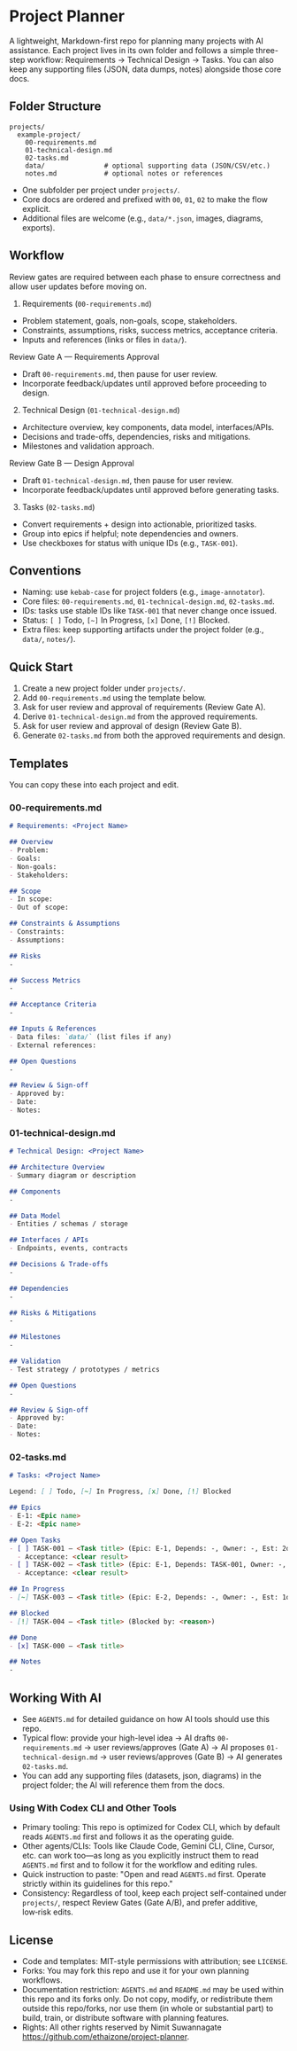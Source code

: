 # Project Planner

A lightweight, Markdown-first repo for planning many projects with AI assistance. Each project lives in its own folder and follows a simple three-step workflow: Requirements → Technical Design → Tasks. You can also keep any supporting files (JSON, data dumps, notes) alongside those core docs.

## Folder Structure

```
projects/
  example-project/
    00-requirements.md
    01-technical-design.md
    02-tasks.md
    data/               # optional supporting data (JSON/CSV/etc.)
    notes.md            # optional notes or references
```

- One subfolder per project under `projects/`.
- Core docs are ordered and prefixed with `00`, `01`, `02` to make the flow explicit.
- Additional files are welcome (e.g., `data/*.json`, images, diagrams, exports).

## Workflow

Review gates are required between each phase to ensure correctness and allow user updates before moving on.

1) Requirements (`00-requirements.md`)
- Problem statement, goals, non-goals, scope, stakeholders.
- Constraints, assumptions, risks, success metrics, acceptance criteria.
- Inputs and references (links or files in `data/`).

Review Gate A — Requirements Approval
- Draft `00-requirements.md`, then pause for user review.
- Incorporate feedback/updates until approved before proceeding to design.

2) Technical Design (`01-technical-design.md`)
- Architecture overview, key components, data model, interfaces/APIs.
- Decisions and trade-offs, dependencies, risks and mitigations.
- Milestones and validation approach.

Review Gate B — Design Approval
- Draft `01-technical-design.md`, then pause for user review.
- Incorporate feedback/updates until approved before generating tasks.

3) Tasks (`02-tasks.md`)
- Convert requirements + design into actionable, prioritized tasks.
- Group into epics if helpful; note dependencies and owners.
- Use checkboxes for status with unique IDs (e.g., `TASK-001`).

## Conventions

- Naming: use `kebab-case` for project folders (e.g., `image-annotator`).
- Core files: `00-requirements.md`, `01-technical-design.md`, `02-tasks.md`.
- IDs: tasks use stable IDs like `TASK-001` that never change once issued.
- Status: `[ ]` Todo, `[~]` In Progress, `[x]` Done, `[!]` Blocked.
- Extra files: keep supporting artifacts under the project folder (e.g., `data/`, `notes/`).

## Quick Start

1. Create a new project folder under `projects/`.
2. Add `00-requirements.md` using the template below.
3. Ask for user review and approval of requirements (Review Gate A).
4. Derive `01-technical-design.md` from the approved requirements.
5. Ask for user review and approval of design (Review Gate B).
6. Generate `02-tasks.md` from both the approved requirements and design.

## Templates

You can copy these into each project and edit.

### 00-requirements.md

```markdown
# Requirements: <Project Name>

## Overview
- Problem:
- Goals:
- Non-goals:
- Stakeholders:

## Scope
- In scope:
- Out of scope:

## Constraints & Assumptions
- Constraints:
- Assumptions:

## Risks
-

## Success Metrics
-

## Acceptance Criteria
-

## Inputs & References
- Data files: `data/` (list files if any)
- External references:

## Open Questions
-

## Review & Sign-off
- Approved by:
- Date:
- Notes:
```

### 01-technical-design.md

```markdown
# Technical Design: <Project Name>

## Architecture Overview
- Summary diagram or description

## Components
-

## Data Model
- Entities / schemas / storage

## Interfaces / APIs
- Endpoints, events, contracts

## Decisions & Trade-offs
-

## Dependencies
-

## Risks & Mitigations
-

## Milestones
-

## Validation
- Test strategy / prototypes / metrics

## Open Questions
-

## Review & Sign-off
- Approved by:
- Date:
- Notes:
```

### 02-tasks.md

```markdown
# Tasks: <Project Name>

Legend: [ ] Todo, [~] In Progress, [x] Done, [!] Blocked

## Epics
- E-1: <Epic name>
- E-2: <Epic name>

## Open Tasks
- [ ] TASK-001 — <Task title> (Epic: E-1, Depends: -, Owner: -, Est: 2d, Priority: High)
  - Acceptance: <clear result>
- [ ] TASK-002 — <Task title> (Epic: E-1, Depends: TASK-001, Owner: -, Est: 1d, Priority: Medium)
  - Acceptance: <clear result>

## In Progress
- [~] TASK-003 — <Task title> (Epic: E-2, Depends: -, Owner: -, Est: 1d)

## Blocked
- [!] TASK-004 — <Task title> (Blocked by: <reason>)

## Done
- [x] TASK-000 — <Task title>

## Notes
-
```

## Working With AI

- See `AGENTS.md` for detailed guidance on how AI tools should use this repo.
- Typical flow: provide your high-level idea → AI drafts `00-requirements.md` → user reviews/approves (Gate A) → AI proposes `01-technical-design.md` → user reviews/approves (Gate B) → AI generates `02-tasks.md`.
- You can add any supporting files (datasets, json, diagrams) in the project folder; the AI will reference them from the docs.

### Using With Codex CLI and Other Tools

- Primary tooling: This repo is optimized for Codex CLI, which by default reads `AGENTS.md` first and follows it as the operating guide.
- Other agents/CLIs: Tools like Claude Code, Gemini CLI, Cline, Cursor, etc. can work too—as long as you explicitly instruct them to read `AGENTS.md` first and to follow it for the workflow and editing rules.
- Quick instruction to paste: "Open and read `AGENTS.md` first. Operate strictly within its guidelines for this repo."
- Consistency: Regardless of tool, keep each project self-contained under `projects/`, respect Review Gates (Gate A/B), and prefer additive, low‑risk edits.

## License

- Code and templates: MIT-style permissions with attribution; see `LICENSE`.
- Forks: You may fork this repo and use it for your own planning workflows.
- Documentation restriction: `AGENTS.md` and `README.md` may be used within this repo and its forks only. Do not copy, modify, or redistribute them outside this repo/forks, nor use them (in whole or substantial part) to build, train, or distribute software with planning features.
- Rights: All other rights reserved by Nimit Suwannagate <https://github.com/ethaizone/project-planner>.
